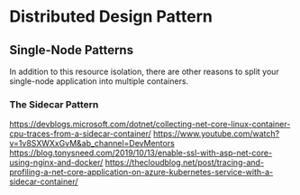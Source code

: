 
# Distributed Design Pattern


## Single-Node Patterns

In addition to this resource isolation, there are other reasons to split your single-node application into multiple containers.

### The Sidecar Pattern

https://devblogs.microsoft.com/dotnet/collecting-net-core-linux-container-cpu-traces-from-a-sidecar-container/
https://www.youtube.com/watch?v=1v8SXWXxGvM&ab_channel=DevMentors
https://blog.tonysneed.com/2019/10/13/enable-ssl-with-asp-net-core-using-nginx-and-docker/
https://thecloudblog.net/post/tracing-and-profiling-a-net-core-application-on-azure-kubernetes-service-with-a-sidecar-container/
